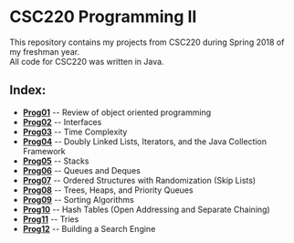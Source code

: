 # CSC220 Programming II
This repository contains my projects from CSC220 during Spring 2018 of my freshman year.<br/>
All code for CSC220 was written in Java.<br/>


## Index:
* **[Prog01](prog01)** -- Review of object oriented programming
* **[Prog02](prog02)** -- Interfaces
* **[Prog03](prog03)** -- Time Complexity
* **[Prog04](prog04)** -- Doubly Linked Lists, Iterators, and the Java Collection Framework
* **[Prog05](prog05)** -- Stacks
* **[Prog06](prog06)** -- Queues and Deques
* **[Prog07](prog07)** -- Ordered Structures with Randomization (Skip Lists)
* **[Prog08](prog08)** -- Trees, Heaps, and Priority Queues
* **[Prog09](prog09)** -- Sorting Algorithms
* **[Prog10](prog10)** -- Hash Tables (Open Addressing and Separate Chaining)
* **[Prog11](prog11)** -- Tries
* **[Prog12](prog12)** -- Building a Search Engine
